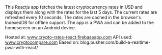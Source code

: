 This Reactjs app fetches the latest cryptocurrency rates in USD and displays them along with the rates for the last 5 days. The current rates are refreshed every 10 seconds. The rates are cached in the browser's IndexedDB for offline support. The app is a PWA and can be added to the homescreen on an Android device.

Hosted at: www.crypto-rates-react.firebaseapp.com
API used: www.cryptocompare.com
Based on: blog.pusher.com/build-a-realtime-pwa-with-react/ 
